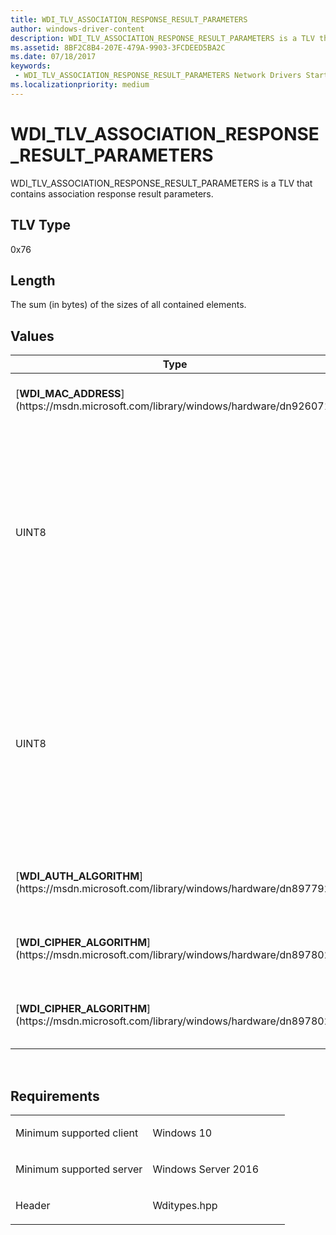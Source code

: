 ```yaml
---
title: WDI_TLV_ASSOCIATION_RESPONSE_RESULT_PARAMETERS
author: windows-driver-content
description: WDI_TLV_ASSOCIATION_RESPONSE_RESULT_PARAMETERS is a TLV that contains association response result parameters.
ms.assetid: 8BF2C8B4-207E-479A-9903-3FCDEED5BA2C
ms.date: 07/18/2017 
keywords:
 - WDI_TLV_ASSOCIATION_RESPONSE_RESULT_PARAMETERS Network Drivers Starting with Windows Vista
ms.localizationpriority: medium
---
```


# WDI\_TLV\_ASSOCIATION\_RESPONSE\_RESULT\_PARAMETERS


WDI\_TLV\_ASSOCIATION\_RESPONSE\_RESULT\_PARAMETERS is a TLV that contains association response result parameters.

## TLV Type


0x76

## Length


The sum (in bytes) of the sizes of all contained elements.

## Values


<table>
<colgroup>
<col width="50%" />
<col width="50%" />
</colgroup>
<thead>
<tr class="header">
<th>Type</th>
<th>Description</th>
</tr>
</thead>
<tbody>
<tr class="odd">
<td>[<strong>WDI_MAC_ADDRESS</strong>](https://msdn.microsoft.com/library/windows/hardware/dn926071)</td>
<td>The MAC address of the peer adapter.</td>
</tr>
<tr class="even">
<td>UINT8</td>
<td>A bit value that indicates whether the request from the peer station is a reassociation request.
<p>Valid values are 0 and 1. A value of 1 indicates that it is a reassociation request.</p></td>
</tr>
<tr class="odd">
<td>UINT8</td>
<td>A bit value that indicates whether the response from the peer station is a reassociation response.
<p>Valid values are 0 and 1. A value of 1 indicates that it is a reassociation response.</p></td>
</tr>
<tr class="even">
<td>[<strong>WDI_AUTH_ALGORITHM</strong>](https://msdn.microsoft.com/library/windows/hardware/dn897792)</td>
<td>The authentication algorithm for the association.</td>
</tr>
<tr class="odd">
<td>[<strong>WDI_CIPHER_ALGORITHM</strong>](https://msdn.microsoft.com/library/windows/hardware/dn897802)</td>
<td>The unicast cipher algorithm for the association.</td>
</tr>
<tr class="even">
<td>[<strong>WDI_CIPHER_ALGORITHM</strong>](https://msdn.microsoft.com/library/windows/hardware/dn897802)</td>
<td>The multicast cipher algorithm for the association.</td>
</tr>
</tbody>
</table>

 

Requirements
------------

<table>
<colgroup>
<col width="50%" />
<col width="50%" />
</colgroup>
<tbody>
<tr class="odd">
<td><p>Minimum supported client</p></td>
<td><p>Windows 10</p></td>
</tr>
<tr class="even">
<td><p>Minimum supported server</p></td>
<td><p>Windows Server 2016</p></td>
</tr>
<tr class="odd">
<td><p>Header</p></td>
<td>Wditypes.hpp</td>
</tr>
</tbody>
</table>

 

 




